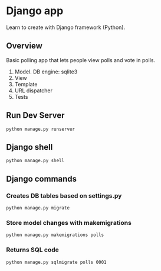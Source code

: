 # Django app
Learn to create with Django framework (Python). 

## Overview
Basic polling app that lets people view polls and vote in polls.
1. Model. DB engine: sqlite3
2. View
3. Template
4. URL dispatcher
5. Tests

## Run Dev Server
`python manage.py runserver`  

## Django shell
`python manage.py shell`  

## Django commands
### Creates DB tables based on settings.py
`python manage.py migrate`  

### Store model changes with makemigrations
`python manage.py makemigrations polls`  

### Returns SQL code
`python manage.py sqlmigrate polls 0001`  
